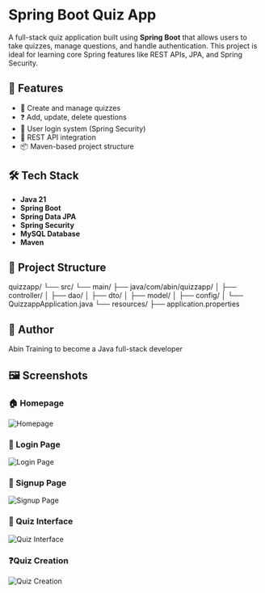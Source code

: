 # Spring Boot Quiz App

A full-stack quiz application built using **Spring Boot** that allows users to take quizzes, manage questions, and handle authentication. This project is ideal for learning core Spring features like REST APIs, JPA, and Spring Security.

## 🚀 Features

- 🧠 Create and manage quizzes
- ❓ Add, update, delete questions
- 👤 User login system (Spring Security)
- 📄 REST API integration
- 📦 Maven-based project structure

## 🛠️ Tech Stack

- **Java 21**
- **Spring Boot**
- **Spring Data JPA**
- **Spring Security**
- **MySQL Database**
- **Maven**

## 📁 Project Structure
quizzapp/
└── src/
└── main/
├── java/com/abin/quizzapp/
│ ├── controller/
│ ├── dao/
│ ├── dto/
│ ├── model/
│ ├── config/
│ └── QuizzappApplication.java
└── resources/
├── application.properties

## 🙋 Author
Abin
Training to become a Java full-stack developer

## 🖼️ Screenshots

### 🏠 Homepage
![Homepage](static/screenshots/homepage.png)

### 🔐 Login Page
![Login Page](screenshots/login.png)

### 📝 Signup Page
![Signup Page](screenshots/signup.png)

### 🧠 Quiz Interface
![Quiz Interface](screenshots/quiz.png)

### ❓Quiz Creation
![Quiz Creation](screenshots/quizcreate.png)



